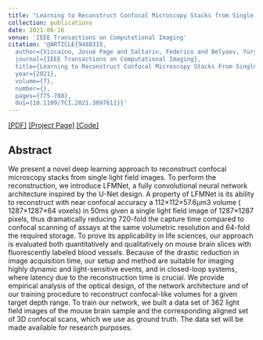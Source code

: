```yaml
---
title: "Learning to Reconstruct Confocal Microscopy Stacks from Single Light Field Images"
collection: publications
date: 2021-06-16
venue: 'IEEE Transactions on Computational Imaging'
citation: '@ARTICLE{9488315,
  author={Vizcaíno, Josué Page and Saltarin, Federico and Belyaev, Yury and Lyck, Ruth and Lasser, Tobias and Favaro, Paolo},
  journal={IEEE Transactions on Computational Imaging}, 
  title={Learning to Reconstruct Confocal Microscopy Stacks From Single Light Field Images}, 
  year={2021},
  volume={7},
  number={},
  pages={775-788},
  doi={10.1109/TCI.2021.3097611}}'
---
```


 [[PDF]](https://ieeexplore.ieee.org/abstract/document/9488315) 
 [[Project Page]](http://cvg.unibe.ch/media/project/page/LFMNet/index.html) [[Code]](https://github.com/pvjosue/LFMNet) 

## Abstract

We present a novel deep learning approach to reconstruct confocal microscopy stacks from single light field images. To perform the reconstruction, we introduce LFMNet, a fully convolutional neural network architecture inspired by the U-Net design. A property of LFMNet is its ability to reconstruct with near confocal accuracy a 112×112×57.6μm3 volume ( 1287×1287×64 voxels) in 50ms given a single light field image of 1287×1287 pixels, thus dramatically reducing 720-fold the capture time compared to confocal scanning of assays at the same volumetric resolution and 64-fold the required storage. To prove its applicability in life sciences, our approach is evaluated both quantitatively and qualitatively on mouse brain slices with fluorescently labeled blood vessels. Because of the drastic reduction in image acquisition time, our setup and method are suitable for imaging highly dynamic and light-sensitive events, and in closed-loop systems, where latency due to the reconstruction time is crucial. We provide empirical analysis of the optical design, of the network architecture and of our training procedure to reconstruct confocal-like volumes for a given target depth range. To train our network, we built a data set of 362 light field images of the mouse brain sample and the corresponding aligned set of 3D confocal scans, which we use as ground truth. The data set will be made available for research purposes.
